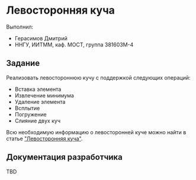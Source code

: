 # Левосторонняя куча #
Выполнил:
- Герасимов Дмитрий
- ННГУ, ИИТММ, каф. МОСТ, группа 381603М-4

## Задание
Реализовать левостороннюю кучу с поддержкой следующих операций:
- Вставка элемента
- Извлечение минимума
- Удаление элемента
- Всплытие
- Погружение
- Слияние двух куч

Всю необходимую информацию о левосторонней куче можно найти в статье ["Левосторонняя куча"][dheap].
## Документация разработчика
TBD

<!-- LINKS -->
[dheap]: http://neerc.ifmo.ru/wiki/index.php?title=%D0%9B%D0%B5%D0%B2%D0%BE%D1%81%D1%82%D0%BE%D1%80%D0%BE%D0%BD%D0%BD%D1%8F%D1%8F_%D0%BA%D1%83%D1%87%D0%B0
